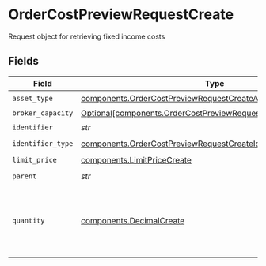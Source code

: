 # OrderCostPreviewRequestCreate

Request object for retrieving fixed income costs


## Fields

| Field                                                                                                                                                                                                                                                                                                                                                        | Type                                                                                                                                                                                                                                                                                                                                                         | Required                                                                                                                                                                                                                                                                                                                                                     | Description                                                                                                                                                                                                                                                                                                                                                  | Example                                                                                                                                                                                                                                                                                                                                                      |
| ------------------------------------------------------------------------------------------------------------------------------------------------------------------------------------------------------------------------------------------------------------------------------------------------------------------------------------------------------------ | ------------------------------------------------------------------------------------------------------------------------------------------------------------------------------------------------------------------------------------------------------------------------------------------------------------------------------------------------------------ | ------------------------------------------------------------------------------------------------------------------------------------------------------------------------------------------------------------------------------------------------------------------------------------------------------------------------------------------------------------ | ------------------------------------------------------------------------------------------------------------------------------------------------------------------------------------------------------------------------------------------------------------------------------------------------------------------------------------------------------------ | ------------------------------------------------------------------------------------------------------------------------------------------------------------------------------------------------------------------------------------------------------------------------------------------------------------------------------------------------------------ |
| `asset_type`                                                                                                                                                                                                                                                                                                                                                 | [components.OrderCostPreviewRequestCreateAssetType](../../models/components/ordercostpreviewrequestcreateassettype.md)                                                                                                                                                                                                                                       | :heavy_check_mark:                                                                                                                                                                                                                                                                                                                                           | The type of asset being evaluated in cost calculations.                                                                                                                                                                                                                                                                                                      | FIXED_INCOME                                                                                                                                                                                                                                                                                                                                                 |
| `broker_capacity`                                                                                                                                                                                                                                                                                                                                            | [Optional[components.OrderCostPreviewRequestCreateBrokerCapacity]](../../models/components/ordercostpreviewrequestcreatebrokercapacity.md)                                                                                                                                                                                                                   | :heavy_minus_sign:                                                                                                                                                                                                                                                                                                                                           | Capacity used in determining the order cost. Defaults to "AGENCY" if no value specified.                                                                                                                                                                                                                                                                     | AGENCY                                                                                                                                                                                                                                                                                                                                                       |
| `identifier`                                                                                                                                                                                                                                                                                                                                                 | *str*                                                                                                                                                                                                                                                                                                                                                        | :heavy_check_mark:                                                                                                                                                                                                                                                                                                                                           | Identifier of the asset (of the type specified in `identifier_type`).                                                                                                                                                                                                                                                                                        | 3.78331e+07                                                                                                                                                                                                                                                                                                                                                  |
| `identifier_type`                                                                                                                                                                                                                                                                                                                                            | [components.OrderCostPreviewRequestCreateIdentifierType](../../models/components/ordercostpreviewrequestcreateidentifiertype.md)                                                                                                                                                                                                                             | :heavy_check_mark:                                                                                                                                                                                                                                                                                                                                           | The identifier type of the asset being sought                                                                                                                                                                                                                                                                                                                | CUSIP                                                                                                                                                                                                                                                                                                                                                        |
| `limit_price`                                                                                                                                                                                                                                                                                                                                                | [components.LimitPriceCreate](../../models/components/limitpricecreate.md)                                                                                                                                                                                                                                                                                   | :heavy_check_mark:                                                                                                                                                                                                                                                                                                                                           | A limit price definition                                                                                                                                                                                                                                                                                                                                     |                                                                                                                                                                                                                                                                                                                                                              |
| `parent`                                                                                                                                                                                                                                                                                                                                                     | *str*                                                                                                                                                                                                                                                                                                                                                        | :heavy_check_mark:                                                                                                                                                                                                                                                                                                                                           | The parent resource where this order will be created. Format: accounts/{account_id}                                                                                                                                                                                                                                                                          |                                                                                                                                                                                                                                                                                                                                                              |
| `quantity`                                                                                                                                                                                                                                                                                                                                                   | [components.DecimalCreate](../../models/components/decimalcreate.md)                                                                                                                                                                                                                                                                                         | :heavy_check_mark:                                                                                                                                                                                                                                                                                                                                           | A representation of a decimal value, such as 2.5. Clients may convert values into language-native decimal formats, such as Java's [BigDecimal][] or Python's [decimal.Decimal][].<br/><br/> [BigDecimal]:<br/> https://docs.oracle.com/en/java/javase/11/docs/api/java.base/java/math/BigDecimal.html<br/> [decimal.Decimal]: https://docs.python.org/3/library/decimal.html |                                                                                                                                                                                                                                                                                                                                                              |
